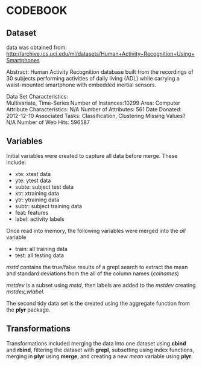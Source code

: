 # CODEBOOK

## Dataset
data was obtained from: http://archive.ics.uci.edu/ml/datasets/Human+Activity+Recognition+Using+Smartphones

Abstract: Human Activity Recognition database built from the recordings of 30 subjects performing activities of daily living (ADL) while carrying a waist-mounted smartphone with embedded inertial sensors.

Data Set Characteristics:  
Multivariate, Time-Series
Number of Instances:10299
Area: Computer
Attribute Characteristics: N/A
Number of Attributes: 561
Date Donated: 2012-12-10
Associated Tasks: Classification, Clustering
Missing Values? N/A
Number of Web Hits: 596587

## Variables
Initial variables were created to capture all data before merge.  These include:
* xte: xtest data
* yte: ytest data
* subte: subject test data
* xtr: xtraining data
* ytr: ytraining data
* subtr: subject training data
* feat: features
* label: activity labels

Once read into memory, the following variables were merged into the *all* variable
* train: all training data
* test: all testing data

*mstd* contains the true/false results of a grepl search to extract the mean and standard deviations from the all of the column names (*colnames*)

*mstdev* is a subset using *mstd*, then labels are added to the *mstdev* creating *mstdev_wlabel*.

The second tidy data set is the created using the aggregate function from the **plyr** package.

## Transformations
Transformations included merging the data into one dataset using **cbind** and **rbind**, filtering the dataset with **grepl**, subsetting using index functions, merging in **plyr** using **merge**, and creating a new *mean* variable using **plyr**.















